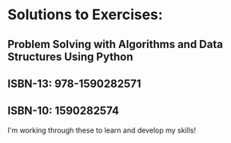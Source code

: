 # Solutions to Exercises:
## Problem Solving with Algorithms and Data Structures Using Python
## ISBN-13: 978-1590282571
## ISBN-10: 1590282574 

I'm working through these to learn and develop my skills!
